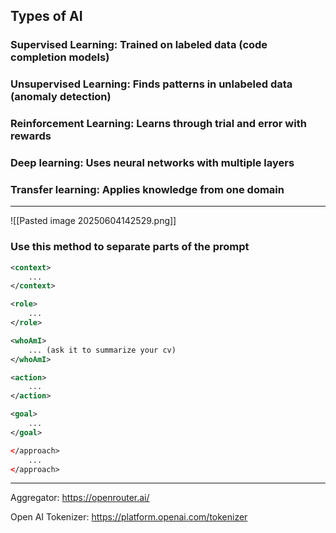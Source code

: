
## Types of AI

### Supervised Learning: Trained on labeled data (code completion models)

### Unsupervised Learning: Finds patterns in unlabeled data (anomaly detection)

### Reinforcement Learning: Learns through trial and error with rewards

### Deep learning: Uses neural networks with multiple layers

### Transfer learning: Applies knowledge from one domain 

___

![[Pasted image 20250604142529.png]]

### Use this method to separate parts of the prompt

```xml
<context>
	...
</context>

<role>
	...
</role>

<whoAmI>
	... (ask it to summarize your cv)
</whoAmI>

<action>
	...
</action>

<goal>
	...
</goal>

</approach>
	...
</approach>
```

___

Aggregator: https://openrouter.ai/

Open AI Tokenizer: https://platform.openai.com/tokenizer